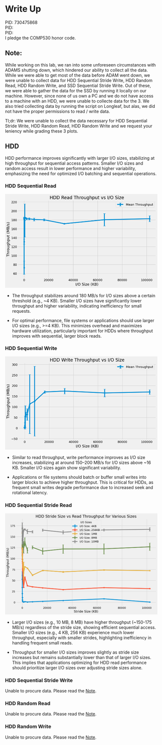 # Write Up

PID: 730475868 <br>
PID:           <br>
PID:           <br>
I pledge the COMP530 honor code.

## Note:

While working on this lab, we ran into some unforeseen circumstances with ADAMS shutting down, which hindered our ability to collect all the data. While we were able to get most of the data before ADAM went down, we were unable to collect data for HDD Sequential Stride Write, HDD Random Read, HDD Random Write, and SSD Sequential Stride Write. Out of these, we were able to gather the data for the SSD by running it locally on our machine. However, since none of us own a PC and we do not have access to a machine with an HDD, we were unable to collecte data for the 3. We also tried collecting data by running the script on Longleaf, but alas, we did not have the proper permissions to read / write data. 

Tl;dr: We were unable to collect the data necessary for HDD Sequential Stride Write, HDD Random Read, HDD Random Write and we request your leniency while grading these 3 plots.

## HDD

HDD performance improves significantly with larger I/O sizes, stabilizing at high throughput for sequential access patterns. Smaller I/O sizes and random access result in lower performance and higher variability, emphasizing the need for optimized I/O batching and sequential operations.

### HDD Sequential Read

![HDD_Sequential_Read](assets/HDD%20Sequential%20Read.png)

- The throughput stabilizes around 180 MB/s for I/O sizes above a certain threshold (e.g., ~4 KB). Smaller I/O sizes have significantly lower throughput and higher variability, indicating inefficiency for small requests.

- For optimal performance, file systems or applications should use larger I/O sizes (e.g., >=4 KB). This minimizes overhead and maximizes hardware utilization, particularly important for HDDs where throughput improves with sequential, larger block reads.

### HDD Sequential Write

![HDD_Sequential_Write](assets/HDD%20Sequential%20Write.png)

- Similar to read throughput, write performance improves as I/O size increases, stabilizing at around 150–200 MB/s for I/O sizes above ~16 KB. Smaller I/O sizes again show significant variability.

- Applications or file systems should batch or buffer small writes into larger blocks to achieve higher throughput. This is critical for HDDs, as frequent small writes degrade performance due to increased seek and rotational latency.

### HDD Sequential Stride Read

![HDD_Sequential_Stride_Read](assets/HDD%20Sequential%20Stride%20Read.png)

 - Larger I/O sizes (e.g., 10 MB, 8 MB) have higher throughput (~150-175 MB/s) regardless of the stride size, showing efficient sequential access. Smaller I/O sizes (e.g., 4 KB, 256 KB) experience much lower throughput, especially with smaller strides, highlighting inefficiency in handling frequent small reads.

 - Throughput for smaller I/O sizes improves slightly as stride size increases but remains substantially lower than that of larger I/O sizes. This implies that applications optimizing for HDD read performance should prioritize larger I/O sizes over adjusting stride sizes alone.


### HDD Sequential Stride Write

Unable to procure data. Please read the [Note](#note).

### HDD Random Read

Unable to procure data. Please read the [Note](#note).

### HDD Random Write

Unable to procure data. Please read the [Note](#note).